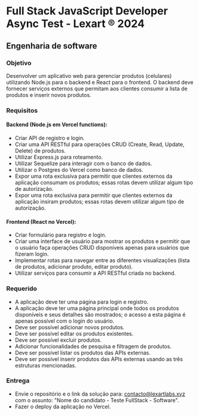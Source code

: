 # Full Stack JavaScript Developer Async Test - Lexart ® 2024

## Engenharia de software

### Objetivo
Desenvolver um aplicativo web para gerenciar produtos (celulares) utilizando Node.js para o backend e React para o frontend. O backend deve fornecer serviços externos que permitam aos clientes consumir a lista de produtos e inserir novos produtos.

### Requisitos

#### Backend (Node.js em Vercel functions):
- Criar API de registro e login.
- Criar uma API RESTful para operações CRUD (Create, Read, Update, Delete) de produtos.
- Utilizar Express.js para roteamento.
- Utilizar Sequelize para interagir com o banco de dados.
- Utilizar o Postgres do Vercel como banco de dados.
- Expor uma rota exclusiva para permitir que clientes externos da aplicação consumam os produtos; essas rotas devem utilizar algum tipo de autorização.
- Expor uma rota exclusiva para permitir que clientes externos da aplicação insiram produtos; essas rotas devem utilizar algum tipo de autorização.

#### Frontend (React no Vercel):
- Criar formulário para registro e login.
- Criar uma interface de usuário para mostrar os produtos e permitir que o usuário faça operações CRUD disponíveis apenas para usuários que fizeram login.
- Implementar rotas para navegar entre as diferentes visualizações (lista de produtos, adicionar produto, editar produto).
- Utilizar serviços para consumir a API RESTful criada no backend.

### Requerido
- A aplicação deve ter uma página para login e registro.
- A aplicação deve ter uma página principal onde todos os produtos disponíveis e seus detalhes são mostrados; o acesso a esta página é apenas possível com o login do usuário.
- Deve ser possível adicionar novos produtos.
- Deve ser possível editar os produtos existentes.
- Deve ser possível excluir produtos.
- Adicionar funcionalidades de pesquisa e filtragem de produtos.
- Deve ser possível listar os produtos das APIs externas.
- Deve ser possível inserir produtos das APIs externas usando as três estruturas mencionadas.

### Entrega
- Envie o repositório e o link da solução para: contacto@lexartlabs.xyz com o assunto: "Nome do candidato - Teste FullStack - Software".
- Fazer o deploy da aplicação no Vercel.